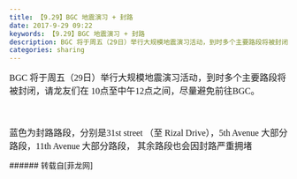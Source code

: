 ```yaml
---
title: 【9.29】BGC 地震演习 + 封路
date: 2017-9-29 09:22
keywords: 【9.29】BGC 地震演习 + 封路
description: BGC 将于周五（29日）举行大规模地震演习活动，到时多个主要路段将被封闭，请龙友们在 10点至中午12点之间，尽量避免前往BGC。蓝色为封路路段，分别是31st street （至 Rizal Drive），5th Avenue 大部分路段，11th Avenue 大部分路段， 其余路段也会因封路严重拥堵
categories: sharing
---
```

<td class="t_f" id="postmessage_905943">

<font face="微软雅黑"><font size="3">BGC 将于周五（29日）举行大规模地震演习活动，到时多个主要路段将被封闭，请龙友们在 10点至中午12点之间，尽量避免前往BGC。</font></font><br/>
<font face="微软雅黑"><font size="3"><br/>
</font></font><br/>
<img alt="" border="0" class="zoom" data-cf-modified-11234eeee1dc18275d7dbb88-="" file="https://scontent.fmnl4-6.fna.fbcdn.net/v/t1.0-9/22008178_1503250729740219_2520723511227826735_n.jpg?oh=56ac15971f9a4fb0251c4915e4d39503&amp;oe=5A81DDDA" id="aimg_rcE9C" lazyloadthumb="1" onclick="" onmouseover="" src="https://scontent.fmnl4-6.fna.fbcdn.net/v/t1.0-9/22008178_1503250729740219_2520723511227826735_n.jpg?oh=56ac15971f9a4fb0251c4915e4d39503&amp;oe=5A81DDDA"/><br/>
<br/>
<font face="微软雅黑"><font size="3">蓝色为封路路段，分别是31st street （至 Rizal Drive），5th Avenue 大部分路段，11th Avenue 大部分路段， 其余路段也会因封路严重拥堵</font></font><br/>
</td>
###### 转载自[菲龙网]